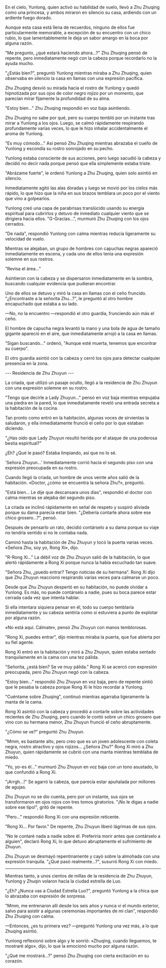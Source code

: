 
En el cielo, Yunlong, quien activó su habilidad de vuelo, llevó a Zhu Zhuqing como una princesa, y ambos miraron en silencio su casa, ardiendo con un ardiente fuego dorado.

Aunque esta casa está llena de recuerdos, ninguno de ellos fue particularmente memorable, a excepción de su encuentro con un chico rubio, lo que lamentablemente le deja un sabor amargo en la boca por alguna razón.

"Me pregunto, ¿qué estará haciendo ahora...?" Zhu Zhuqing pensó de repente, pero inmediatamente negó con la cabeza porque recordarlo no la ayuda mucho.

"¿Estás bien?", preguntó Yunlong mientras miraba a Zhu Zhuqing, quien observaba en silencio la casa en llamas con una expresión pacífica.

Zhu Zhuqing desvió su mirada hacia el rostro de Yunlong y quedó hipnotizada por sus ojos de color negro rojizo por un momento, que parecían mirar fijamente la profundidad de su alma.

"Estoy bien..." Zhu Zhuqing respondió en voz baja asintiendo.

Zhu Zhuqing no sabe por qué, pero su cuerpo tembló por un instante tras mirar a Yunlong a los ojos. Luego, se calmó rápidamente respirando profundamente varias veces, lo que le hizo inhalar accidentalmente el aroma de Yunlong.

"Es muy cómodo..." Así pensó Zhu Zhuqing mientras abrazaba el cuello de Yunlong y escondía su rostro sonrojado en su pecho.

Yunlong estaba consciente de sus acciones, pero luego sacudió la cabeza y decidió no decir nada porque pensó que ella simplemente estaba triste.

"Abrázame fuerte", le ordenó Yunlong a Zhu Zhuqing, quien solo asintió en silencio.

Inmediatamente agitó las alas doradas y luego se movió por los cielos más rápido, lo que hizo que la niña en sus brazos temblara un poco por el viento que vino a golpearlos.

Yunlong creó una capa de parabrisas translúcido usando su energía espiritual para cubrirlos y detuvo de inmediato cualquier viento que se dirigiera hacia ellos. "G-Gracias...", murmuró Zhu Zhuqing con los ojos cerrados.

"De nada", respondió Yunlong con calma mientras reducía ligeramente su velocidad de vuelo.

Mientras se alejaban, un grupo de hombres con capuchas negras apareció inmediatamente en escena, y cada uno de ellos tenía una expresión solemne en sus rostros.

"Revisa el área..."

Asintieron con la cabeza y se dispersaron inmediatamente en la sombra, buscando cualquier evidencia que pudieran encontrar.

Uno de ellos se detuvo y miró la casa en llamas con el ceño fruncido. "¿Encontraste a la señorita Zhu...?", le preguntó al otro hombre encapuchado que estaba a su lado.

—No, no la encuentro —respondió el otro guardia, frunciendo aún más el ceño.

El hombre de capucha negra levantó la mano y una bola de agua de tamaño gigante apareció en el aire, que inmediatamente arrojó a la casa en llamas.

"Sigan buscando..." ordenó, "Aunque esté muerta, tenemos que encontrar su cuerpo".

El otro guardia asintió con la cabeza y cerró los ojos para detectar cualquier presencia en la zona.

--- Residencia de Zhu Zhuyun ---

La criada, que utilizó un pasaje oculto, llegó a la residencia de Zhu Zhuyun con una expresión solemne en su rostro.

"Tengo que decirle a Lady Zhuyun..." pensó en voz baja mientras empujaba una piedra en la pared, lo que inmediatamente reveló una entrada secreta a la habitación de la cocina.

Tan pronto como entró en la habitación, algunas voces de sirvientas la saludaron, y ella inmediatamente frunció el ceño por lo que estaban diciendo.

"¿Has oído que Lady Zhuyun resultó herida por el ataque de una poderosa bestia espiritual?"

¿Eh? ¿Qué le pasó? Estaba limpiando, así que no lo sé.

'Señora Zhuyun...' Inmediatamente corrió hacia el segundo piso con una expresión preocupada en su rostro.

Cuando llegó la criada, un hombre de unos veinte años salió de la habitación. «Doctor, ¿cómo se encuentra la señora Zhu?», preguntó.

"Está bien... Le dije que descansara unos días", respondió el doctor con calma mientras se alejaba del segundo piso.

La criada se inclinó rápidamente en señal de respeto y suspiró aliviada porque su dama parecía estar bien. "¿Debería contarle ahora sobre ese chico grosero...?", pensó.

Después de pensarlo un rato, decidió contárselo a su dama porque su viaje no tendría sentido si no le contaba nada.

Caminó hasta la habitación de Zhu Zhuyun y tocó la puerta varias veces. «Señora Zhu, soy yo, Rong Xi», dijo.

"R-Rong Xi..." La débil voz de Zhu Zhuyun salió de la habitación, lo que alertó rápidamente a Rong Xi porque nunca la había escuchado tan suave.

"Señora Zhu, ¿puedo entrar? Tengo noticias de su hermana". Rong Xi dijo que Zhu Zhuyun reaccionó respirando varias veces para calmarse un poco.

Desde que Zhu Zhuyun despertó en su habitación, no puede olvidar a Yunlong. Es más, no puede contárselo a nadie, pues su boca parece estar cerrada cada vez que intenta hablar.

Si ella intentara siquiera pensar en él, todo su cuerpo temblaría inmediatamente y su cabeza sentiría como si estuviera a punto de explotar por alguna razón.

«No está aquí. Cálmate», pensó Zhu Zhuyun con manos temblorosas.

"Rong Xi, puedes entrar", dijo mientras miraba la puerta, que fue abierta por su fiel agente.

Rong Xi entró en la habitación y miró a Zhu Zhuyun, quien estaba sentado tranquilamente en la cama con una tez pálida.

"Señorita, ¿está bien? Se ve muy pálida." Rong Xi se acercó con expresión preocupada, pero Zhu Zhuyun negó con la cabeza.

"Estoy bien..." respondió Zhu Zhuyun en voz baja, pero de repente sintió que le pesaba la cabeza porque Rong Xi le hizo recordar a Yunlong.

"Cuéntame sobre Zhuqing", continuó mientras agarraba ligeramente la manta de la cama.

Rong Xi asintió con la cabeza y procedió a contarle sobre las actividades recientes de Zhu Zhuqing, pero cuando le contó sobre un chico grosero que vino con su hermana menor, Zhu Zhuyun frunció el ceño abruptamente.

"¿Cómo se ve?" preguntó Zhu Zhuyun.

"Mmm, es bastante alto, pero creo que es un joven adolescente con coleta negra, rostro atractivo y ojos rojizos... ¿Señora Zhu?" Rong Xi miró a Zhu Zhuyun, quien rápidamente se cubrió con una manta mientras temblaba de miedo.

"Yo, yo-es él..." murmuró Zhu Zhuyun en voz baja con un tono asustado, lo que confundió a Rong Xi.

"¡Arrgh...!" Se agarró la cabeza, que parecía estar apuñalada por millones de agujas.

Zhu Zhuyun no se dio cuenta, pero por un instante, sus ojos se transformaron en ojos rojos con tres tomos giratorios. "¡No le digas a nadie sobre ese tipo!", gritó de repente.

"Pero..." respondió Rong Xi con una expresión reticente.

"Rong Xi... Por favor." De repente, Zhu Zhuyun liberó lágrimas de sus ojos.

"No le contaré nada a nadie sobre él. Preferiría morir antes que contárselo a alguien", declaró Rong Xi, lo que detuvo abruptamente el sufrimiento de Zhuyun.

Zhu Zhuyun se desmayó repentinamente y cayó sobre la almohada con una expresión tranquila. "¿Qué pasó realmente...?", susurró Rong Xi con miedo.

--------

Mientras tanto, a unos cientos de millas de la residencia de Zhu Zhuyun, Yunlong y Zhuqin volaron hacia la ciudad estrella de Luo.

"¿Eh? ¿Nunca vas a Ciudad Estrella Luo?", preguntó Yunlong a la chica que lo abrazaba con expresión de sorpresa.

"Mmm, me entrenaron allí desde los seis años y nunca vi el mundo exterior, salvo para asistir a algunas ceremonias importantes de mi clan", respondió Zhu Zhuqing con calma.

—Entonces, ¿es tu primera vez? —preguntó Yunlong una vez más, a lo que Zhuqing asintió.

Yunlong reflexionó sobre algo y le sonrió: «Zhuqing, cuando lleguemos, te mostraré algo», dijo, lo que la emocionó mucho por alguna razón.

"¿Qué me mostrará...?" pensó Zhu Zhuqing con cierta excitación en su corazón.